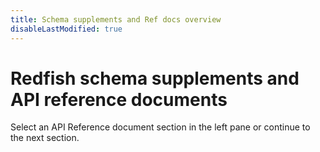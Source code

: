 ```yaml
---
title: Schema supplements and Ref docs overview
disableLastModified: true
---
```


# Redfish schema supplements and API reference documents

Select an API Reference document section in the left pane or continue to the next section.
